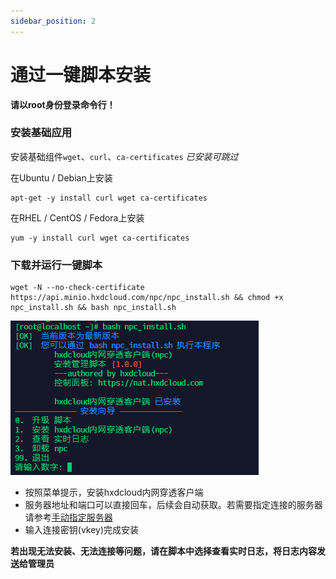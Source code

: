 ```yaml
---
sidebar_position: 2
---
```


# 通过一键脚本安装

**请以root身份登录命令行！**

### 安装基础应用

安装基础组件`wget`、`curl`、`ca-certificates` *已安装可跳过*

在Ubuntu / Debian上安装

```shell script
apt-get -y install curl wget ca-certificates
```

在RHEL / CentOS / Fedora上安装

```shell script
yum -y install curl wget ca-certificates
```

### 下载并运行一键脚本

```shell script
wget -N --no-check-certificate https://api.minio.hxdcloud.com/npc/npc_install.sh && chmod +x npc_install.sh && bash npc_install.sh
```

![linux一键脚本菜单](img/linux-script.png)

+ 按照菜单提示，安装hxdcloud内网穿透客户端
+ 服务器地址和端口可以直接回车，后续会自动获取。若需要指定连接的服务器请参考[手动指定服务器](../specify)
+ 输入连接密钥(vkey)完成安装

**若出现无法安装、无法连接等问题，请在脚本中选择查看实时日志，将日志内容发送给管理员**